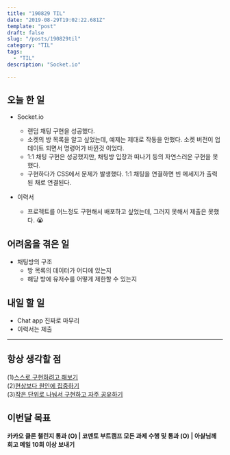 ```yaml
---
title: "190829 TIL"
date: "2019-08-29T19:02:22.681Z"
template: "post"
draft: false
slug: "/posts/190829til"
category: "TIL"
tags:
  - "TIL"
description: "Socket.io"

---
```


## 오늘 한 일

- Socket.io
  - 랜덤 채팅 구현을 성공했다.
  - 소켓의 방 목록을 알고 싶었는데, 예제는 제대로 작동을 안했다. 소켓 버전이 업데이트 되면서 명령어가 바뀐것 이었다.
  - 1:1 채팅 구현은 성공했지만, 채팅방 입장과 떠나기 등의 자연스러운 구현을 못했다.
  - 구현하다가 CSS에서 문제가 발생했다. 1:1 채팅을 연결하면 빈 메세지가 출력된 채로 연결된다.

- 이력서
  - 프로젝트를 어느정도 구현해서 배포하고 싶었는데, 그러지 못해서 제출은 못했다. 😭

## 어려움을 겪은 일

- 채팅방의 구조
  - 방 목록의 데이터가 어디에 있는지
  - 해당 방에 유저수를 어떻게 제한할 수 있는지

## 내일 할 일

- Chat app 진짜로 마무리
- 이력서는 제출

------



## 항상 생각할 점

(1)<u>스스로 구현하려고 해보기</u> <br>(2)<u>현상보다 원인에 집중하기</u> <br>(3)<u>작은 단위로 나눠서 구현하고 자주 공유하기</u>



## 이번달 목표

**카카오 클론 챌린지 통과 (O) | 코멘토 부트캠프 모든 과제 수행 및 통과 (O) | 아샬님께 회고 메일 10회 이상 보내기**

